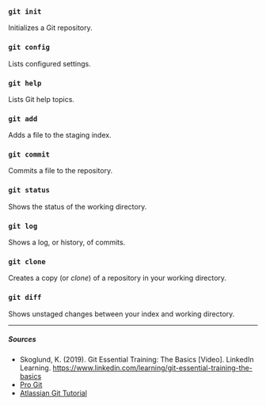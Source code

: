 ### **`git init`**

Initializes a Git repository.

### **`git config`**

Lists configured settings.

### **`git help`**

Lists Git help topics.

### **`git add`**

Adds a file to the staging index.

### **`git commit`**

Commits a file to the repository.

### **`git status`**

Shows the status of the working directory.

### **`git log`**

Shows a log, or history, of commits.

### **`git clone`**

Creates a copy (or *clone*) of a repository in your working directory.

### **`git diff`**
Shows unstaged changes between your index and working directory.

***

##### Sources
- Skoglund, K. (2019). Git Essential Training: The Basics [Video]. LinkedIn Learning. https://www.linkedin.com/learning/git-essential-training-the-basics
- [Pro Git](https://git-scm.com/book/en/v2)
- [Atlassian Git Tutorial](https://www.atlassian.com/git/tutorials/learn-git-with-bitbucket-cloud)